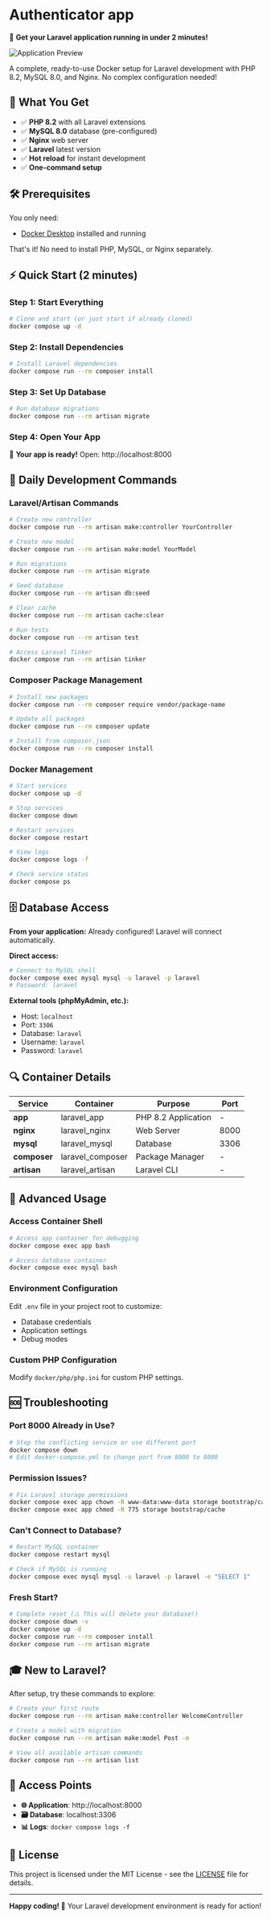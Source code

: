# Authenticator app

🚀 **Get your Laravel application running in under 2 minutes!**

![Application Preview](doc/example.png)

A complete, ready-to-use Docker setup for Laravel development with PHP 8.2, MySQL 8.0, and Nginx. No complex configuration needed!

## 🎯 What You Get

- ✅ **PHP 8.2** with all Laravel extensions
- ✅ **MySQL 8.0** database (pre-configured)
- ✅ **Nginx** web server
- ✅ **Laravel** latest version
- ✅ **Hot reload** for instant development
- ✅ **One-command setup**

## 🛠️ Prerequisites

You only need:
- [Docker Desktop](https://www.docker.com/products/docker-desktop/) installed and running

That's it! No need to install PHP, MySQL, or Nginx separately.

## ⚡ Quick Start (2 minutes)

### Step 1: Start Everything
```bash
# Clone and start (or just start if already cloned)
docker compose up -d
```

### Step 2: Install Dependencies
```bash
# Install Laravel dependencies
docker compose run --rm composer install
```

### Step 3: Set Up Database
```bash
# Run database migrations
docker compose run --rm artisan migrate
```

### Step 4: Open Your App
🎉 **Your app is ready!** Open: http://localhost:8000

## 🔧 Daily Development Commands

### Laravel/Artisan Commands
```bash
# Create new controller
docker compose run --rm artisan make:controller YourController

# Create new model
docker compose run --rm artisan make:model YourModel

# Run migrations
docker compose run --rm artisan migrate

# Seed database
docker compose run --rm artisan db:seed

# Clear cache
docker compose run --rm artisan cache:clear

# Run tests
docker compose run --rm artisan test

# Access Laravel Tinker
docker compose run --rm artisan tinker
```

### Composer Package Management
```bash
# Install new packages
docker compose run --rm composer require vendor/package-name

# Update all packages
docker compose run --rm composer update

# Install from composer.json
docker compose run --rm composer install
```

### Docker Management
```bash
# Start services
docker compose up -d

# Stop services
docker compose down

# Restart services
docker compose restart

# View logs
docker compose logs -f

# Check service status
docker compose ps
```

## 🗄️ Database Access

**From your application:** Already configured! Laravel will connect automatically.

**Direct access:**
```bash
# Connect to MySQL shell
docker compose exec mysql mysql -u laravel -p laravel
# Password: laravel
```

**External tools (phpMyAdmin, etc.):**
- Host: `localhost`
- Port: `3306`
- Database: `laravel`
- Username: `laravel`
- Password: `laravel`

## 🔍 Container Details

| Service | Container | Purpose | Port |
|---------|-----------|---------|------|
| **app** | laravel_app | PHP 8.2 Application | - |
| **nginx** | laravel_nginx | Web Server | 8000 |
| **mysql** | laravel_mysql | Database | 3306 |
| **composer** | laravel_composer | Package Manager | - |
| **artisan** | laravel_artisan | Laravel CLI | - |

## 🚀 Advanced Usage

### Access Container Shell
```bash
# Access app container for debugging
docker compose exec app bash

# Access database container
docker compose exec mysql bash
```

### Environment Configuration
Edit `.env` file in your project root to customize:
- Database credentials
- Application settings
- Debug modes

### Custom PHP Configuration
Modify `docker/php/php.ini` for custom PHP settings.

## 🆘 Troubleshooting

### Port 8000 Already in Use?
```bash
# Stop the conflicting service or use different port
docker compose down
# Edit docker-compose.yml to change port from 8000 to 8080
```

### Permission Issues?
```bash
# Fix Laravel storage permissions
docker compose exec app chown -R www-data:www-data storage bootstrap/cache
docker compose exec app chmod -R 775 storage bootstrap/cache
```

### Can't Connect to Database?
```bash
# Restart MySQL container
docker compose restart mysql

# Check if MySQL is running
docker compose exec mysql mysql -u laravel -p laravel -e "SELECT 1"
```

### Fresh Start?
```bash
# Complete reset (⚠️ This will delete your database!)
docker compose down -v
docker compose up -d
docker compose run --rm composer install
docker compose run --rm artisan migrate
```

## 🎓 New to Laravel?

After setup, try these commands to explore:

```bash
# Create your first route
docker compose run --rm artisan make:controller WelcomeController

# Create a model with migration
docker compose run --rm artisan make:model Post -m

# View all available artisan commands
docker compose run --rm artisan list
```

## 📱 Access Points

- **🌐 Application**: http://localhost:8000
- **🗃️ Database**: localhost:3306
- **📊 Logs**: `docker compose logs -f`

## 📄 License

This project is licensed under the MIT License - see the [LICENSE](LICENSE) file for details.

---

**Happy coding! 🎉** Your Laravel development environment is ready for action!
